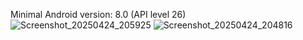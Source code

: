 Minimal Android version: 8.0 (API level 26)
![Screenshot_20250424_205925](https://github.com/user-attachments/assets/a57022d6-336f-4d35-a0c5-e9a237a18837)
![Screenshot_20250424_204816](https://github.com/user-attachments/assets/32bc6838-f878-472d-aa20-dc8f24381c38)
